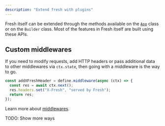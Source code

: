 ```yaml
---
description: "Extend fresh with plugins"
---
```


Fresh itself can be extended through the methods available on the
[`App`](/docs/concepts/app) class or on the `Builder` class. Most of the
features in Fresh itself are built using these APIs.

## Custom middlewares

If you need to modify requests, add HTTP headers or pass additional data to
other middlewares via `ctx.state`, then going with a middleware is the way to
go.

```ts middleware/fresh.ts
const addXFreshHeader = define.middleware(async (ctx) => {
  const res = await ctx.next();
  res.headers.set("X-Fresh", "served by Fresh");
  return res;
});
```

Learn more about [middlewares](/docs/concepts/middleware).

TODO: Show more ways
